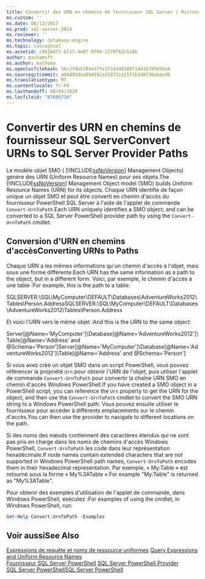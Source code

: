 ```yaml
---
title: Convertir des URN en chemins de fournisseur SQL Server | Microsoft Docs
ms.custom: ''
ms.date: 06/13/2017
ms.prod: sql-server-2014
ms.reviewer: ''
ms.technology: database-engine
ms.topic: conceptual
ms.assetid: c9b1b8f1-b117-4e87-9704-2170f62c5c8b
author: mashamsft
ms.author: mathoma
ms.openlocfilehash: 56c2fdb5f84e57fe3f34348108f14418785659a6
ms.sourcegitcommit: ad4d92dce894592a259721a1571b1d8736abacdb
ms.translationtype: MT
ms.contentlocale: fr-FR
ms.lasthandoff: 08/04/2020
ms.locfileid: "87605716"
---
```

# <a name="convert-urns-to-sql-server-provider-paths"></a><span data-ttu-id="f8a1a-102">Convertir des URN en chemins de fournisseur SQL Server</span><span class="sxs-lookup"><span data-stu-id="f8a1a-102">Convert URNs to SQL Server Provider Paths</span></span>
  <span data-ttu-id="f8a1a-103">Le modèle objet SMO ( [!INCLUDE[ssNoVersion](../includes/ssnoversion-md.md)] Management Objects) génère des URN (Uniform Resource Names) pour ses objets.</span><span class="sxs-lookup"><span data-stu-id="f8a1a-103">The [!INCLUDE[ssNoVersion](../includes/ssnoversion-md.md)] Management Object model (SMO) builds Uniform Resource Names (URN) for its objects.</span></span> <span data-ttu-id="f8a1a-104">Chaque URN identifie de façon unique un objet SMO et peut être converti en chemin d'accès du fournisseur PowerShell SQL Server à l'aide de l'applet de commande `Convert-UrnToPath`.</span><span class="sxs-lookup"><span data-stu-id="f8a1a-104">Each URN uniquely identifies a SMO object, and can be converted to a SQL Server PowerShell provider path by using the `Convert-UrnToPath` cmdlet.</span></span>  
  
## <a name="converting-urns-to-paths"></a><span data-ttu-id="f8a1a-105">Conversion d'URN en chemins d'accès</span><span class="sxs-lookup"><span data-stu-id="f8a1a-105">Converting URNs to Paths</span></span>  
 <span data-ttu-id="f8a1a-106">Chaque URN a les mêmes informations qu'un chemin d'accès à l'objet, mais sous une forme différente.</span><span class="sxs-lookup"><span data-stu-id="f8a1a-106">Each URN has the same information as a path to the object, but in a different form.</span></span> <span data-ttu-id="f8a1a-107">Voici, par exemple, le chemin d'accès à une table :</span><span class="sxs-lookup"><span data-stu-id="f8a1a-107">For example, this is the path to a table:</span></span>  
  
 <span data-ttu-id="f8a1a-108">SQLSERVER:\SQL\MyComputer\DEFAULT\Databases\AdventureWorks2012\Tables\Person.Address</span><span class="sxs-lookup"><span data-stu-id="f8a1a-108">SQLSERVER:\SQL\MyComputer\DEFAULT\Databases\AdventureWorks2012\Tables\Person.Address</span></span>  
  
 <span data-ttu-id="f8a1a-109">Et voici l'URN vers le même objet :</span><span class="sxs-lookup"><span data-stu-id="f8a1a-109">And this is the URN to the same object:</span></span>  
  
 <span data-ttu-id="f8a1a-110">Server[@Name='MyComputer']\Database[@Name='AdventureWorks2012']\Table[@Name='Address' and @Schema='Person']</span><span class="sxs-lookup"><span data-stu-id="f8a1a-110">Server[@Name='MyComputer']\Database[@Name='AdventureWorks2012']\Table[@Name='Address' and @Schema='Person']</span></span>  
  
 <span data-ttu-id="f8a1a-111">Si vous avez créé un objet SMO dans un script PowerShell, vous pouvez référencer la propriété `Urn` pour obtenir l'URN de l'objet, puis utiliser l'applet de commande `Convert-UrnToPath` pour convertir la chaîne URN SMO en chemin d'accès Windows PowerShell.</span><span class="sxs-lookup"><span data-stu-id="f8a1a-111">If you have created a SMO object in a PowerShell script, you can reference the `Urn` property to get the URN for the object, and then use the `Convert-UrnToPath` cmdlet to convert the SMO URN string to a Windows PowerShell path.</span></span> <span data-ttu-id="f8a1a-112">Vous pouvez ensuite utiliser le fournisseur pour accéder à différents emplacements sur le chemin d'accès.</span><span class="sxs-lookup"><span data-stu-id="f8a1a-112">You can then use the provider to navigate to different locations on the path.</span></span>  
  
 <span data-ttu-id="f8a1a-113">Si des noms des nœuds contiennent des caractères étendus qui ne sont pas pris en charge dans les noms de chemins d'accès Windows PowerShell, `Convert-UrnToPath` les code dans leur représentation hexadécimale.</span><span class="sxs-lookup"><span data-stu-id="f8a1a-113">If node names contain extended characters that are not supported in Windows PowerShell path names, `Convert-UrnToPath` encodes them in their hexadecimal representation.</span></span> <span data-ttu-id="f8a1a-114">Par exemple, « My:Table » est retourné sous la forme « My%3ATable ».</span><span class="sxs-lookup"><span data-stu-id="f8a1a-114">For example "My:Table" is returned as "My%3ATable".</span></span>  
  
 <span data-ttu-id="f8a1a-115">Pour obtenir des exemples d'utilisation de l'applet de commande, dans Windows PowerShell, exécutez :</span><span class="sxs-lookup"><span data-stu-id="f8a1a-115">For examples of using the cmdlet, in Windows PowerShell, run:</span></span>  
  
```powershell
Get-Help Convert-UrnToPath -Examples  
```  
  
## <a name="see-also"></a><span data-ttu-id="f8a1a-116">Voir aussi</span><span class="sxs-lookup"><span data-stu-id="f8a1a-116">See Also</span></span>  
 <span data-ttu-id="f8a1a-117">[Expressions de requête et noms de ressource uniformes](../powershell/query-expressions-and-uniform-resource-names.md) </span><span class="sxs-lookup"><span data-stu-id="f8a1a-117">[Query Expressions and Uniform Resource Names](../powershell/query-expressions-and-uniform-resource-names.md) </span></span>  
 <span data-ttu-id="f8a1a-118">[Fournisseur SQL Server PowerShell](../powershell/sql-server-powershell-provider.md) </span><span class="sxs-lookup"><span data-stu-id="f8a1a-118">[SQL Server PowerShell Provider](../powershell/sql-server-powershell-provider.md) </span></span>  
 [<span data-ttu-id="f8a1a-119">SQL Server PowerShell</span><span class="sxs-lookup"><span data-stu-id="f8a1a-119">SQL Server PowerShell</span></span>](../powershell/sql-server-powershell.md)  
